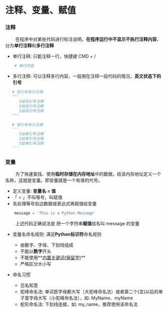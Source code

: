 # 注释、变量、赋值
### 注释 
&emsp;&emsp; 在程序中对某些代码进⾏标注说明，**在程序运行中不显示不执行注释内容**，分为**单行注释**和**多行注释**
*  单行注释: 只能注释一行，快捷键 CMD + /


```python
    # 单行内容
```


*  多行注释: 可以注释多⾏内容，⼀般⽤在注释一段代码的情况，**英文状态下的引号**


```python
   # 双引号多行注释
   """
      3组双引号注释
      3组双引号注释
      3组双引号注释
   """

   # 单引号多行注释
   '''
      3组单引号注释
      3组单引号注释
      3组单引号注释
   '''

```


### 变量
&emsp;&emsp; 为了快速查找、使用**临时存储在内存地址**中的数据，给该内存地址定义一个名称，这就是变量。即变量就是一个有值的代号。
*  定义变量: **变量名 = 值**
  *  「 = 」不叫等号，叫赋值
  *  先处理等号右边数据或表达式再赋值给变量


```python
    message = 'This is a Python Message'
```
&emsp;&emsp; 上述代码正确说法是 把一个字符串**赋值**给名叫 message 的变量


*  变量名命名规则: 满足**Python标识符**命名规则
   *  由数字、字母、下划线组成
   *  不能以**数字**开头
   *  不能使用**[内置关键词(保留字)](https://www.runoob.com/python3/python3-basic-syntax.html)**
   *  严格区分大小写   


*  命名习惯
   *  见名知意
   *  驼峰命名法: 单词首字母都大写（大驼峰命名法）或者第二个(含)以后的单子首字母大写（小驼峰命名法），如: MyName、myName
   *  蛇形命名法: 下划线连接，如: my_name，推荐使用该命名法
   
 

   







